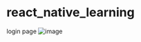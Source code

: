 # react_native_learning

login page
 ![image](https://github.com/a2824256/react_native_learning/screenshots/index.png)

